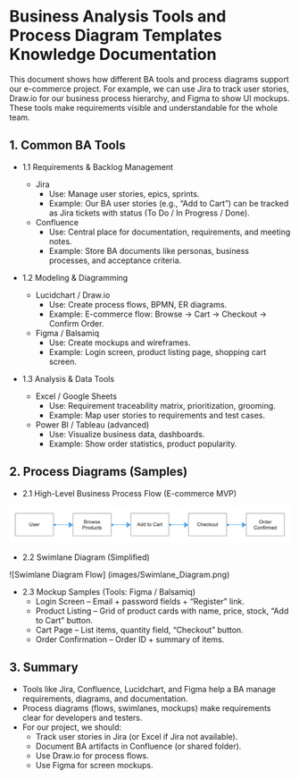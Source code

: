 # Business Analysis Tools and Process Diagram Templates Knowledge Documentation
This document shows how different BA tools and process diagrams support our e-commerce project. For example, we can use Jira to track user stories, Draw.io for our business process hierarchy, and Figma to show UI mockups. These tools make requirements visible and understandable for the whole team.
## 1. Common BA Tools

- 1.1 Requirements & Backlog Management
  - Jira
	- Use: Manage user stories, epics, sprints.
	- Example: Our BA user stories (e.g., “Add to Cart”) can be tracked as Jira tickets with status (To Do / In Progress / Done).
  - Confluence
	- Use: Central place for documentation, requirements, and meeting notes.
	- Example: Store BA documents like personas, business processes, and acceptance criteria.

- 1.2 Modeling & Diagramming
  - Lucidchart / Draw.io
	- Use: Create process flows, BPMN, ER diagrams.
	- Example: E-commerce flow: Browse → Cart → Checkout → Confirm Order.
  - Figma / Balsamiq
	- Use: Create mockups and wireframes.
	- Example: Login screen, product listing page, shopping cart screen.

- 1.3 Analysis & Data Tools
  - Excel / Google Sheets
	- Use: Requirement traceability matrix, prioritization, grooming.
	- Example: Map user stories to requirements and test cases.
  - Power BI / Tableau (advanced)
	- Use: Visualize business data, dashboards.
	- Example: Show order statistics, product popularity.
## 2. Process Diagrams (Samples)
- 2.1 High-Level Business Process Flow (E-commerce MVP)

![Business Process Flow](images/BusinessProcessFlow.png)

- 2.2 Swimlane Diagram (Simplified)

![Swimlane Diagram Flow] (images/Swimlane_Diagram.png)

- 2.3 Mockup Samples (Tools: Figma / Balsamiq)
  - Login Screen – Email + password fields + “Register” link.
  - Product Listing – Grid of product cards with name, price, stock, “Add to Cart” button.
  - Cart Page – List items, quantity field, “Checkout” button.
  - Order Confirmation – Order ID + summary of items.

 ## 3. Summary
- Tools like Jira, Confluence, Lucidchart, and Figma help a BA manage requirements, diagrams, and documentation.
- Process diagrams (flows, swimlanes, mockups) make requirements clear for developers and testers.
- For our project, we should:
  - Track user stories in Jira (or Excel if Jira not available).
  - Document BA artifacts in Confluence (or shared folder).
  - Use Draw.io for process flows.
  - Use Figma for screen mockups.
